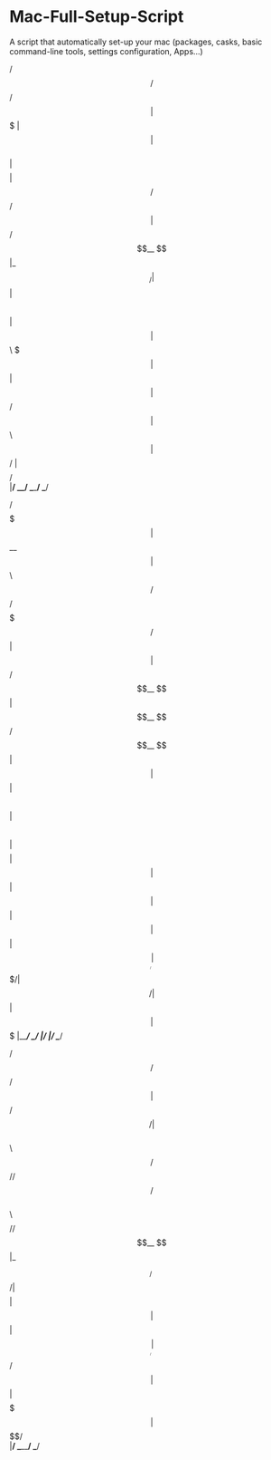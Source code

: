 # Mac-Full-Setup-Script

A script that automatically set-up your mac (packages, casks, basic command-line tools, settings configuration, Apps...)

 /$$   /$$             /$$              
| $$$ | $$            | $$              
| $$$$| $$  /$$$$$$  /$$$$$$            
| $$ $$ $$ /$$__  $$|_  $$_/            
| $$  $$$$| $$  \ $$  | $$              
| $$\  $$$| $$  | $$  | $$ /$$          
| $$ \  $$|  $$$$$$/  |  $$$$/          
|__/  \__/ \______/    \___/            
                                        
                                        
                                        
 /$$$$$$$                               
| $$__  $$                              
| $$  \ $$  /$$$$$$  /$$$$$$$   /$$$$$$ 
| $$  | $$ /$$__  $$| $$__  $$ /$$__  $$
| $$  | $$| $$  \ $$| $$  \ $$| $$$$$$$$
| $$  | $$| $$  | $$| $$  | $$| $$_____/
| $$$$$$$/|  $$$$$$/| $$  | $$|  $$$$$$$
|_______/  \______/ |__/  |__/ \_______/
                                        
                                        
                                        
 /$$     /$$          /$$               
|  $$   /$$/         | $$               
 \  $$ /$$//$$$$$$  /$$$$$$             
  \  $$$$//$$__  $$|_  $$_/             
   \  $$/| $$$$$$$$  | $$               
    | $$ | $$_____/  | $$ /$$           
    | $$ |  $$$$$$$  |  $$$$/           
    |__/  \_______/   \___/             
                                        
                                    